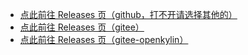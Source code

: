 * [点此前往 Releases 页（github，打不开请选择其他的）](https://github.com/leamus/MakerFrame/releases/tag/%E9%B9%B0%E6%AD%8C%E8%BD%AF%E4%BB%B6%E6%A1%86%E6%9E%B6%E6%B8%B8%E6%88%8F%E5%BC%95%E6%93%8E%E7%83%AD%E6%9B%B4%E6%96%B0%E7%89%88)
* [点此前往 Releases 页（gitee）](https://gitee.com/leamus/MakerFrame/releases)
* [点此前往 Releases 页（gitee-openkylin）](https://gitee.com/openkylin/maker-frame/releases)